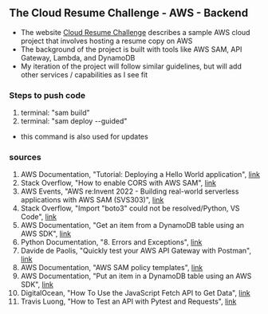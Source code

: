 ## The Cloud Resume Challenge - AWS - Backend
- The website [Cloud Resume Challenge](https://cloudresumechallenge.dev/docs/the-challenge/aws/) describes a sample AWS cloud project that involves hosting a resume copy on AWS 
- The background of the project is built with tools like AWS SAM, API Gateway, Lambda, and DynamoDB 
- My iteration of the project will follow similar guidelines, but will add other services / capabilities as I see fit 


### Steps to push code 
1. terminal: "sam build" 
2. terminal: "sam deploy --guided" 
  - this command is also used for updates


### sources
1. AWS Documentation, "Tutorial: Deploying a Hello World application", [link](https://docs.aws.amazon.com/serverless-application-model/latest/developerguide/serverless-getting-started-hello-world.html)
2. Stack Overflow, "How to enable CORS with AWS SAM", [link](https://stackoverflow.com/questions/67065130/how-to-enable-cors-with-aws-sam)
3. AWS Events, "AWS re:Invent 2022 - Building real-world serverless applications with AWS SAM (SVS303)", [link](https://www.youtube.com/watch?v=jZcS-XRt2Mo)
4. Stack Overflow, "Import "boto3" could not be resolved/Python, VS Code", [link](https://stackoverflow.com/questions/65933570/import-boto3-could-not-be-resolved-python-vs-code)
5. AWS Documentation, "Get an item from a DynamoDB table using an AWS SDK", [link](https://docs.aws.amazon.com/amazondynamodb/latest/developerguide/example_dynamodb_GetItem_section.html)
6. Python Documentation, "8. Errors and Exceptions", [link](https://docs.python.org/3/tutorial/errors.html)
7. Davide de Paolis, "Quickly test your AWS API Gateway with Postman", [link](https://dev.to/dvddpl/quickly-test-your-aws-api-gateway-with-postman-586p) 
8. AWS Documentation, "AWS SAM policy templates", [link](https://docs.aws.amazon.com/serverless-application-model/latest/developerguide/serverless-policy-templates.html)
9. AWS Documentation, "Put an item in a DynamoDB table using an AWS SDK", [link](https://docs.aws.amazon.com/amazondynamodb/latest/developerguide/example_dynamodb_PutItem_section.html)
10. DigitalOcean, "How To Use the JavaScript Fetch API to Get Data", [link](https://www.digitalocean.com/community/tutorials/how-to-use-the-javascript-fetch-api-to-get-data) 
11. Travis Luong, "How to Test an API with Pytest and Requests", [link](https://www.travisluong.com/how-to-test-an-api-with-pytest-and-requests/)
